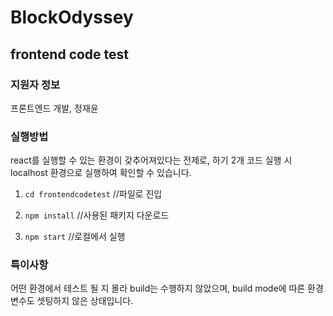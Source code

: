 # BlockOdyssey
frontend code test
---

### 지원자 정보

프론트엔드 개발, 정재윤



### 실행방법

 react를 실행할 수 있는 환경이 갖추어져있다는 전제로, 하기 2개 코드 실행 시 localhost 환경으로 실행하여 확인할 수 있습니다.
 
1.  `cd frontendcodetest`  //파일로 진입  

1.  `npm install` //사용된 패키지 다운로드 

2. `npm start`  //로컬에서 실행


### 특이사항

어떤 환경에서 테스트 될 지 몰라 build는 수행하지 않았으며, build mode에 따른 환경변수도 셋팅하지 않은 상태입니다.


